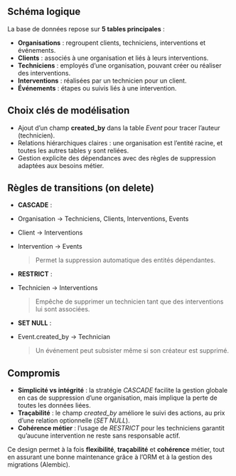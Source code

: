 ## Schéma logique

La base de données repose sur **5 tables principales** :

- **Organisations** : regroupent clients, techniciens, interventions et événements.
- **Clients** : associés à une organisation et liés à leurs interventions.
- **Techniciens** : employés d’une organisation, pouvant créer ou réaliser des interventions.
- **Interventions** : réalisées par un technicien pour un client.
- **Événements** : étapes ou suivis liés à une intervention.

## Choix clés de modélisation

- Ajout d’un champ **created_by** dans la table _Event_ pour tracer l’auteur (technicien).
- Relations hiérarchiques claires : une organisation est l’entité racine, et toutes les autres tables y sont reliées.
- Gestion explicite des dépendances avec des règles de suppression adaptées aux besoins métier.

## Règles de transitions (on delete)

- **CASCADE** :
- Organisation → Techniciens, Clients, Interventions, Events
- Client → Interventions
- Intervention → Events

  > Permet la suppression automatique des entités dépendantes.

- **RESTRICT** :
- Technicien → Interventions

  > Empêche de supprimer un technicien tant que des interventions lui sont associées.

- **SET NULL** :
- Event.created_by → Technician
  > Un événement peut subsister même si son créateur est supprimé.

## Compromis

- **Simplicité vs intégrité** : la stratégie _CASCADE_ facilite la gestion globale en cas de suppression d’une organisation, mais implique la perte de toutes les données liées.
- **Traçabilité** : le champ _created_by_ améliore le suivi des actions, au prix d’une relation optionnelle (_SET NULL_).
- **Cohérence métier** : l’usage de _RESTRICT_ pour les techniciens garantit qu’aucune intervention ne reste sans responsable actif.

Ce design permet à la fois **flexibilité**, **traçabilité** et **cohérence** métier, tout en assurant une bonne maintenance grâce à l’ORM et à la gestion des migrations (Alembic).

